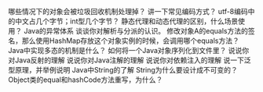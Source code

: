 哪些情况下的对象会被垃圾回收机制处理掉？
讲一下常见编码方式？
utf-8编码中的中文占几个字节；int型几个字节？
静态代理和动态代理的区别，什么场景使用？
Java的异常体系
谈谈你对解析与分派的认识。
修改对象A的equals方法的签名，那么使用HashMap存放这个对象实例的时候，会调用哪个equals方法？
Java中实现多态的机制是什么？
如何将一个Java对象序列化到文件里？
说说你对Java反射的理解
说说你对Java注解的理解
说说你对依赖注入的理解
说一下泛型原理，并举例说明
Java中String的了解
String为什么要设计成不可变的？
Object类的equal和hashCode方法重写，为什么？
